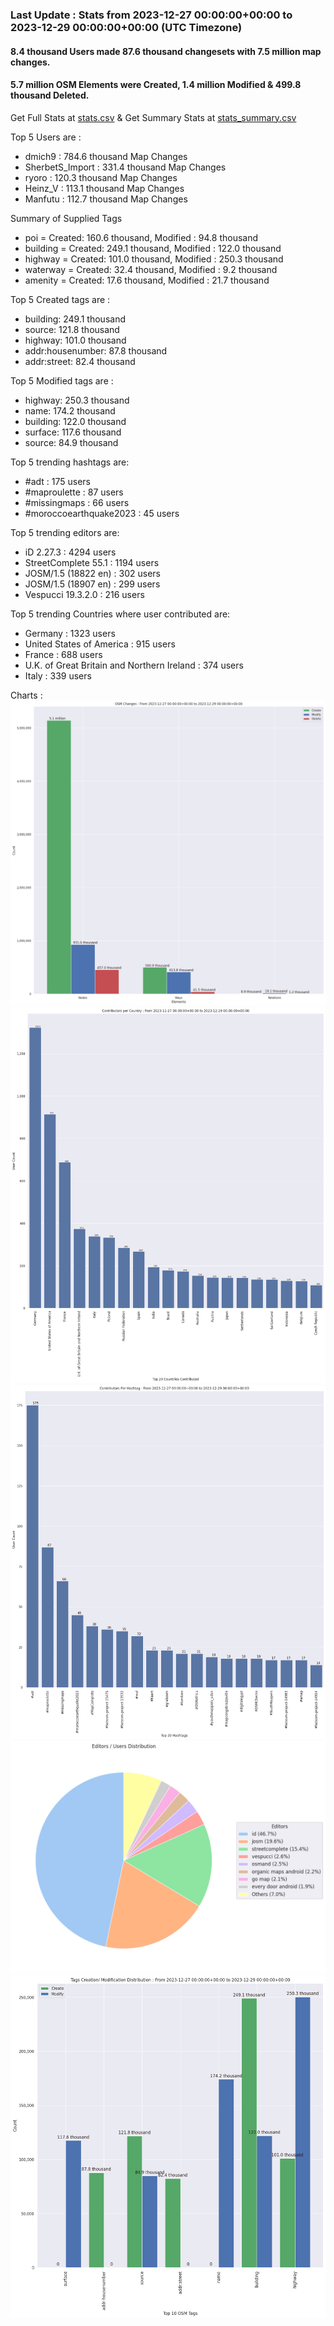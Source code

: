 ### Last Update : Stats from 2023-12-27 00:00:00+00:00 to 2023-12-29 00:00:00+00:00 (UTC Timezone)

#### 8.4 thousand Users made 87.6 thousand changesets with 7.5 million map changes.
#### 5.7 million OSM Elements were Created, 1.4 million Modified & 499.8 thousand Deleted.
Get Full Stats at [stats.csv](/stats/Global/Daily/stats.csv)
 & Get Summary Stats at [stats_summary.csv](/stats/Global/Daily/stats_summary.csv)

Top 5 Users are : 
- dmich9 : 784.6 thousand Map Changes
- SherbetS_Import : 331.4 thousand Map Changes
- ryoro : 120.3 thousand Map Changes
- Heinz_V : 113.1 thousand Map Changes
- Manfutu : 112.7 thousand Map Changes

Summary of Supplied Tags
- poi = Created: 160.6 thousand, Modified : 94.8 thousand
- building = Created: 249.1 thousand, Modified : 122.0 thousand
- highway = Created: 101.0 thousand, Modified : 250.3 thousand
- waterway = Created: 32.4 thousand, Modified : 9.2 thousand
- amenity = Created: 17.6 thousand, Modified : 21.7 thousand


Top 5 Created tags are :
- building: 249.1 thousand
- source: 121.8 thousand
- highway: 101.0 thousand
- addr:housenumber: 87.8 thousand
- addr:street: 82.4 thousand


Top 5 Modified tags are :
- highway: 250.3 thousand
- name: 174.2 thousand
- building: 122.0 thousand
- surface: 117.6 thousand
- source: 84.9 thousand


Top 5 trending hashtags are:
- #adt : 175 users
- #maproulette : 87 users
- #missingmaps : 66 users
- #moroccoearthquake2023 : 45 users


Top 5 trending editors are:
- iD 2.27.3 : 4294 users
- StreetComplete 55.1 : 1194 users
- JOSM/1.5 (18822 en) : 302 users
- JOSM/1.5 (18907 en) : 299 users
- Vespucci 19.3.2.0 : 216 users


Top 5 trending Countries where user contributed are:
- Germany : 1323 users
- United States of America : 915 users
- France : 688 users
- U.K. of Great Britain and Northern Ireland : 374 users
- Italy : 339 users


 Charts : 
![Alt text](./stats_osm_changes.png) 
![Alt text](./stats_users_per_country.png) 
![Alt text](./stats_users_per_hashtag.png) 
![Alt text](./stats_editors_pie_chart.png) 
![Alt text](./stats_tags.png) 

